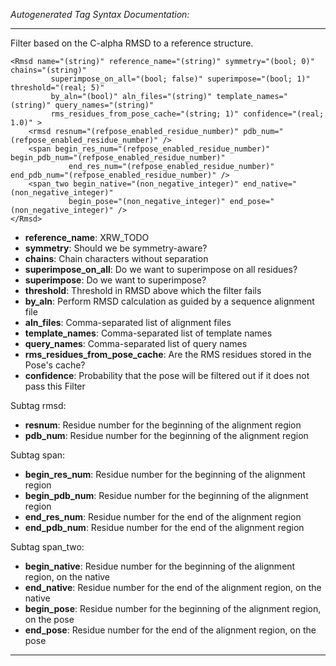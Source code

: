 _Autogenerated Tag Syntax Documentation:_

---
Filter based on the C-alpha RMSD to a reference structure.

```
<Rmsd name="(string)" reference_name="(string)" symmetry="(bool; 0)" chains="(string)"
         superimpose_on_all="(bool; false)" superimpose="(bool; 1)" threshold="(real; 5)"
         by_aln="(bool)" aln_files="(string)" template_names="(string)" query_names="(string)"
         rms_residues_from_pose_cache="(string; 1)" confidence="(real; 1.0)" >
    <rmsd resnum="(refpose_enabled_residue_number)" pdb_num="(refpose_enabled_residue_number)" />
    <span begin_res_num="(refpose_enabled_residue_number)" begin_pdb_num="(refpose_enabled_residue_number)"
             end_res_num="(refpose_enabled_residue_number)" end_pdb_num="(refpose_enabled_residue_number)" />
    <span_two begin_native="(non_negative_integer)" end_native="(non_negative_integer)"
             begin_pose="(non_negative_integer)" end_pose="(non_negative_integer)" />
</Rmsd>
```

-   **reference_name**: XRW_TODO
-   **symmetry**: Should we be symmetry-aware?
-   **chains**: Chain characters without separation
-   **superimpose_on_all**: Do we want to superimpose on all residues?
-   **superimpose**: Do we want to superimpose?
-   **threshold**: Threshold in RMSD above which the filter fails
-   **by_aln**: Perform RMSD calculation as guided by a sequence alignment file
-   **aln_files**: Comma-separated list of alignment files
-   **template_names**: Comma-separated list of template names
-   **query_names**: Comma-separated list of query names
-   **rms_residues_from_pose_cache**: Are the RMS residues stored in the Pose's cache?
-   **confidence**: Probability that the pose will be filtered out if it does not pass this Filter


Subtag rmsd:   

-   **resnum**: Residue number for the beginning of the alignment region
-   **pdb_num**: Residue number for the beginning of the alignment region

Subtag span:   

-   **begin_res_num**: Residue number for the beginning of the alignment region
-   **begin_pdb_num**: Residue number for the beginning of the alignment region
-   **end_res_num**: Residue number for the end of the alignment region
-   **end_pdb_num**: Residue number for the end of the alignment region

Subtag span_two:   

-   **begin_native**: Residue number for the beginning of the alignment region, on the native
-   **end_native**: Residue number for the end of the alignment region, on the native
-   **begin_pose**: Residue number for the beginning of the alignment region, on the pose
-   **end_pose**: Residue number for the end of the alignment region, on the pose

---
